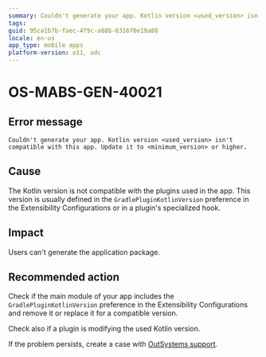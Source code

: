 ```yaml
---
summary: Couldn't generate your app. Kotlin version <used_version> isn't compatible with this app. Update it to <minimum_version> or higher.
tags:
guid: 95ca1b7b-faec-4f9c-a88b-6316f0e19a88
locale: en-us
app_type: mobile apps
platform-version: o11, odc
---
```


# OS-MABS-GEN-40021

## Error message

`Couldn't generate your app. Kotlin version <used_version> isn't compatible with this app. Update it to <minimum_version> or higher.`

## Cause

The Kotlin version is not compatible with the plugins used in the app. This version is usually defined in the `GradlePluginKotlinVersion` preference in the Extensibility Configurations or in a plugin's specialized hook.

## Impact

Users can't generate the application package.

## Recommended action

Check if the main module of your app includes the `GradlePluginKotlinVersion` preference in the Extensibility Configurations and remove it or replace it for a compatible version.

Check also if a plugin is modifying the used Kotlin version.

If the problem persists, create a case with [OutSystems support](https://www.outsystems.com/support/portal/open-support-case?ErrorCode=OS-MABS-GEN-40021).
